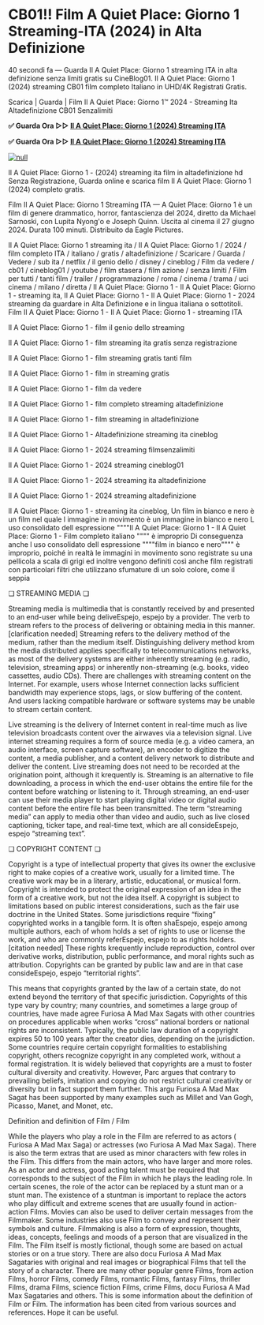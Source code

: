 # CB01!! Film A Quiet Place: Giorno 1 Streaming-ITA (2024) in Alta Definizione

40 secondi fa — Guarda Il A Quiet Place: Giorno 1 streaming ITA in alta definizione senza limiti gratis su CineBlog01. Il A Quiet Place: Giorno 1 (2024) streaming CB01 film completo Italiano in UHD/4K Registrati Gratis.

Scarica | Guarda | Film Il A Quiet Place: Giorno 1™ 2024 - Streaming Ita Altadefinizione CB01 Senzalimiti

**✅ Guarda Ora ▷▷ [Il A Quiet Place: Giorno 1 (2024) Streaming ITA](https://t.co/IdxBsTxRNa)**

**✅ Guarda Ora ▷▷ [Il A Quiet Place: Giorno 1 (2024) Streaming ITA](https://t.co/IdxBsTxRNa)**

[![null](https://static.wixstatic.com/media/855a25_043b5abeb4ae4d35ac003198e7fe56ed~mv2.gif)](https://t.co/IdxBsTxRNa)

Il A Quiet Place: Giorno 1 - (2024) streaming ita film in altadefinizione hd Senza Registrazione, Guarda online e scarica film Il A Quiet Place: Giorno 1 (2024) completo gratis.

Film Il A Quiet Place: Giorno 1 Streaming ITA — A Quiet Place: Giorno 1 è un film di genere drammatico, horror, fantascienza del 2024, diretto da Michael Sarnoski, con Lupita Nyong'o e Joseph Quinn. Uscita al cinema il 27 giugno 2024. Durata 100 minuti. Distribuito da Eagle Pictures.

Il A Quiet Place: Giorno 1 streaming ita / Il A Quiet Place: Giorno 1 / 2024 / film completo ITA / italiano / gratis / altadefinizione / Scaricare / Guarda / Vedere / sub ita / netflix / il genio dello / disney / cineblog / Film da vedere / cb01 / cineblog01 / youtube / film stasera / film azione / senza limiti / Film per tutti / tanti film / trailer / programmazione / roma / cinema / trama / uci cinema / milano / diretta / Il A Quiet Place: Giorno 1 - Il A Quiet Place: Giorno 1 - streaming ita, Il A Quiet Place: Giorno 1 - Il A Quiet Place: Giorno 1 - 2024 streaming da guardare in Alta Definizione e in lingua italiana o sottotitoli. Film Il A Quiet Place: Giorno 1 - Il A Quiet Place: Giorno 1 - streaming ITA

Il A Quiet Place: Giorno 1 - film il genio dello streaming

Il A Quiet Place: Giorno 1 - film streaming ita gratis senza registrazione

Il A Quiet Place: Giorno 1 - film streaming gratis tanti film

Il A Quiet Place: Giorno 1 - film in streaming gratis

Il A Quiet Place: Giorno 1 - film da vedere

Il A Quiet Place: Giorno 1 - film completo streaming altadefinizione

Il A Quiet Place: Giorno 1 - film streaming in altadefinizione

Il A Quiet Place: Giorno 1 - Altadefinizione streaming ita cineblog

Il A Quiet Place: Giorno 1 - 2024 streaming filmsenzalimiti

Il A Quiet Place: Giorno 1 - 2024 streaming cineblog01

Il A Quiet Place: Giorno 1 - 2024 streaming ita altadefinizione

Il A Quiet Place: Giorno 1 - 2024 streaming altadefinizione

Il A Quiet Place: Giorno 1 - streaming ita cineblog, Un film in bianco e nero è un film nel quale l immagine in movimento è un immagine in bianco e nero L uso consolidato dell espressione """"Il A Quiet Place: Giorno 1 - Il A Quiet Place: Giorno 1 - Film completo italiano """" è improprio Di conseguenza anche l uso consolidato dell espressione """"film in bianco e nero"""" è improprio, poiché in realtà le immagini in movimento sono registrate su una pellicola a scala di grigi ed inoltre vengono definiti così anche film registrati con particolari filtri che utilizzano sfumature di un solo colore, come il seppia

❏ STREAMING MEDIA ❏

Streaming media is multimedia that is constantly received by and presented to an end-user while being deliveEspejo, espejo by a provider. The verb to stream refers to the process of delivering or obtaining media in this manner.[clarification needed] Streaming refers to the delivery method of the medium, rather than the medium itself. Distinguishing delivery method krom the media distributed applies specifically to telecommunications networks, as most of the delivery systems are either inherently streaming (e.g. radio, television, streaming apps) or inherently non-streaming (e.g. books, video cassettes, audio CDs). There are challenges with streaming content on the Internet. For example, users whose Internet connection lacks sufficient bandwidth may experience stops, lags, or slow buffering of the content. And users lacking compatible hardware or software systems may be unable to stream certain content.

Live streaming is the delivery of Internet content in real-time much as live television broadcasts content over the airwaves via a television signal. Live internet streaming requires a form of source media (e.g. a video camera, an audio interface, screen capture software), an encoder to digitize the content, a media publisher, and a content delivery network to distribute and deliver the content. Live streaming does not need to be recorded at the origination point, although it krequently is. Streaming is an alternative to file downloading, a process in which the end-user obtains the entire file for the content before watching or listening to it. Through streaming, an end-user can use their media player to start playing digital video or digital audio content before the entire file has been transmitted. The term “streaming media” can apply to media other than video and audio, such as live closed captioning, ticker tape, and real-time text, which are all consideEspejo, espejo “streaming text”.

❏ COPYRIGHT CONTENT ❏

Copyright is a type of intellectual property that gives its owner the exclusive right to make copies of a creative work, usually for a limited time. The creative work may be in a literary, artistic, educational, or musical form. Copyright is intended to protect the original expression of an idea in the form of a creative work, but not the idea itself. A copyright is subject to limitations based on public interest considerations, such as the fair use doctrine in the United States. Some jurisdictions require “fixing” copyrighted works in a tangible form. It is often shaEspejo, espejo among multiple authors, each of whom holds a set of rights to use or license the work, and who are commonly referEspejo, espejo to as rights holders.[citation needed] These rights krequently include reproduction, control over derivative works, distribution, public performance, and moral rights such as attribution. Copyrights can be granted by public law and are in that case consideEspejo, espejo “territorial rights”.

This means that copyrights granted by the law of a certain state, do not extend beyond the territory of that specific jurisdiction. Copyrights of this type vary by country; many countries, and sometimes a large group of countries, have made agree Furiosa A Mad Max Sagats with other countries on procedures applicable when works “cross” national borders or national rights are inconsistent. Typically, the public law duration of a copyright expires 50 to 100 years after the creator dies, depending on the jurisdiction. Some countries require certain copyright formalities to establishing copyright, others recognize copyright in any completed work, without a formal registration. It is widely believed that copyrights are a must to foster cultural diversity and creativity. However, Parc argues that contrary to prevailing beliefs, imitation and copying do not restrict cultural creativity or diversity but in fact support them further. This argu Furiosa A Mad Max Sagat has been supported by many examples such as Millet and Van Gogh, Picasso, Manet, and Monet, etc.

Definition and definition of Film / Film

While the players who play a role in the Film are referred to as actors ( Furiosa A Mad Max Saga) or actresses (wo Furiosa A Mad Max Saga). There is also the term extras that are used as minor characters with few roles in the Film. This differs from the main actors, who have larger and more roles. As an actor and actress, good acting talent must be required that corresponds to the subject of the Film in which he plays the leading role. In certain scenes, the role of the actor can be replaced by a stunt man or a stunt man. The existence of a stuntman is important to replace the actors who play difficult and extreme scenes that are usually found in action-action Films. Movies can also be used to deliver certain messages from the Filmmaker. Some industries also use Film to convey and represent their symbols and culture. Filmmaking is also a form of expression, thoughts, ideas, concepts, feelings and moods of a person that are visualized in the Film. The Film itself is mostly fictional, though some are based on actual stories or on a true story. There are also docu Furiosa A Mad Max Sagataries with original and real images or biographical Films that tell the story of a character. There are many other popular genre Films, from action Films, horror Films, comedy Films, romantic Films, fantasy Films, thriller Films, drama Films, science fiction Films, crime Films, docu Furiosa A Mad Max Sagataries and others. This is some information about the definition of Film or Film. The information has been cited from various sources and references. Hope it can be useful.
